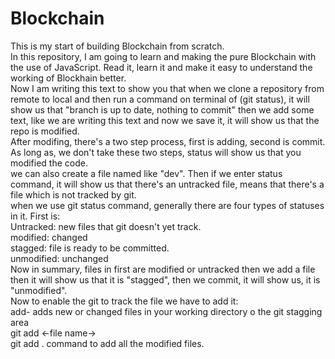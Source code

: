 # Blockchain
This is my start of building Blockchain from scratch.
<br>
In this repository, I am going to learn and making the pure Blockchain with the use of JavaScript. Read it, learn it and make it easy to understand the working of Blockhain better. 
<br>
Now I am writing this text to show you that when we clone a repository from remote to local and then run
a command on terminal of (git status), it will show us that "branch is up to date, nothing to commit"
then we add some text, like we are writing this text and now we save it, it will show us that the
repo is modified.
<br> 
After modifing, there's a two step process, first is adding, second is commit.
<br>
As long as, we don't take these two steps, status will show us that you modified the code.
<br>
we can also create a file named like "dev". Then if we enter status command, it will show us that 
there's an untracked file, means that there's a file which is not tracked by git.
<br>
when we use git status command, generally there are four types of statuses in it. First is:
<br>
Untracked: new files that git doesn't yet track.
<br>
modified: changed
<br>
stagged: file is ready to be committed.
<br>
unmodified: unchanged 
 <br>
 Now in summary, files in first are modified or untracked then we add a file then it will show
 us that it is "stagged", then we commit, it will show us, it is "unmodified". 
 <br>
 Now to enable the git to track the file we have to add it:
 <br>
 add- adds new or changed files in your working directory o the git stagging area
 <br>
 git add <-file name->
 <br>
git add . command to add all the modified files.

